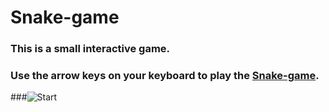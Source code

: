 # Snake-game
### This is a small interactive game.
### Use the arrow keys on your keyboard to play the [Snake-game](https://ann0426.github.io/snake-game/ "link").
###![Start](https://github.com/Ann0426/snake-game/blob/master/image.JPG "Logo")
